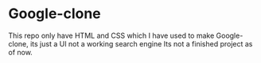 # Google-clone
This repo only have HTML and CSS which I have used to make Google-clone, its just a UI not a working search engine
Its not a finished project as of now.
